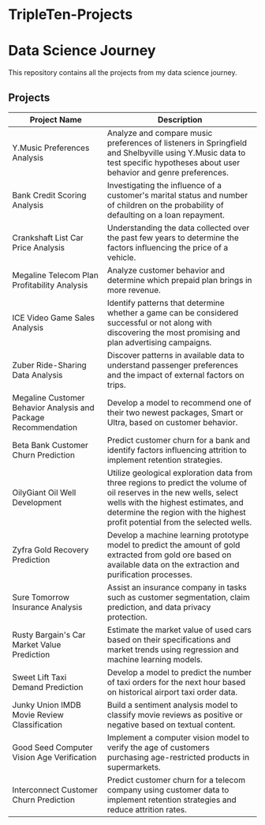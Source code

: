 # TripleTen-Projects

# Data Science Journey

This repository contains all the projects from my data science journey.

## Projects


| Project Name                      | Description                       |
|-----------------------------------|-----------------------------------|
| Y.Music Preferences Analysis | Analyze and compare music preferences of listeners in Springfield and Shelbyville using Y.Music data to test specific hypotheses about user behavior and genre preferences. |
| Bank Credit Scoring Analysis | Investigating the influence of a customer's marital status and number of children on the probability of defaulting on a loan repayment. |
| Crankshaft List Car Price Analysis | Understanding the data collected over the past few years to determine the factors influencing the price of a vehicle. |
| Megaline Telecom Plan Profitability Analysis | Analyze customer behavior and determine which prepaid plan brings in more revenue. |
| ICE Video Game Sales Analysis | Identify patterns that determine whether a game can be considered successful or not along with discovering the most promising and plan advertising campaigns. |
| Zuber Ride-Sharing Data Analysis | Discover patterns in available data to understand passenger preferences and the impact of external factors on trips. |
| Megaline Customer Behavior Analysis and Package Recommendation | Develop a model to recommend one of their two newest packages, Smart or Ultra, based on customer behavior. |
| Beta Bank Customer Churn Prediction | Predict customer churn for a bank and identify factors influencing attrition to implement retention strategies.|
| OilyGiant Oil Well Development | Utilize geological exploration data from three regions to predict the volume of oil reserves in the new wells, select wells with the highest estimates, and determine the region with the highest profit potential from the selected wells. |
| Zyfra Gold Recovery Prediction | Develop a machine learning prototype model to predict the amount of gold extracted from gold ore based on available data on the extraction and purification processes. |
| Sure Tomorrow Insurance Analysis | Assist an insurance company in tasks such as customer segmentation, claim prediction, and data privacy protection. |
| Rusty Bargain's Car Market Value Prediction | Estimate the market value of used cars based on their specifications and market trends using regression and machine learning models. |
| Sweet Lift Taxi Demand Prediction | Develop a model to predict the number of taxi orders for the next hour based on historical airport taxi order data. |
| Junky Union IMDB Movie Review Classification| Build a sentiment analysis model to classify movie reviews as positive or negative based on textual content. |
| Good Seed Computer Vision Age Verification| Implement a computer vision model to verify the age of customers purchasing age-restricted products in supermarkets. |
| Interconnect Customer Churn Prediction | Predict customer churn for a telecom company using customer data to implement retention strategies and reduce attrition rates. |
